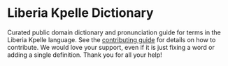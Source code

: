 
# Liberia Kpelle Dictionary

Curated public domain dictionary and pronunciation guide for terms in the Liberia Kpelle language. See the [contributing guide](https://github.com/drumworkteam/term/blob/make/.github/contributing.md) for details on how to contribute. We would love your support, even if it is just fixing a word or adding a single definition. Thank you for all your help!